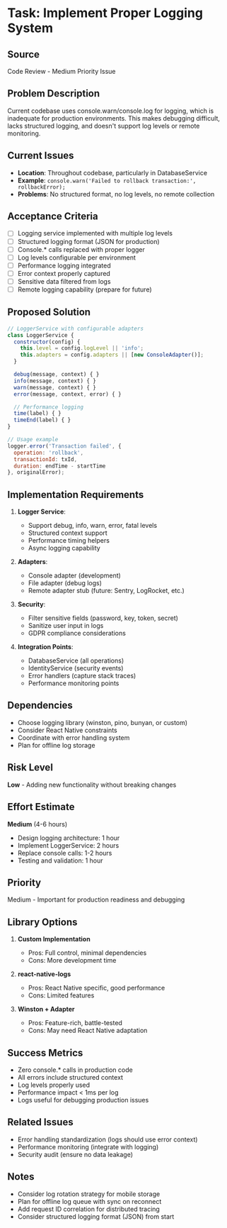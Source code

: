 # Task: Implement Proper Logging System

## Source
Code Review - Medium Priority Issue

## Problem Description
Current codebase uses console.warn/console.log for logging, which is inadequate for production environments. This makes debugging difficult, lacks structured logging, and doesn't support log levels or remote monitoring.

## Current Issues
- **Location**: Throughout codebase, particularly in DatabaseService
- **Example**: `console.warn('Failed to rollback transaction:', rollbackError);`
- **Problems**: No structured format, no log levels, no remote collection

## Acceptance Criteria
- [ ] Logging service implemented with multiple log levels
- [ ] Structured logging format (JSON for production)
- [ ] Console.* calls replaced with proper logger
- [ ] Log levels configurable per environment
- [ ] Performance logging integrated
- [ ] Error context properly captured
- [ ] Sensitive data filtered from logs
- [ ] Remote logging capability (prepare for future)

## Proposed Solution
```javascript
// LoggerService with configurable adapters
class LoggerService {
  constructor(config) {
    this.level = config.logLevel || 'info';
    this.adapters = config.adapters || [new ConsoleAdapter()];
  }

  debug(message, context) { }
  info(message, context) { }
  warn(message, context) { }
  error(message, context, error) { }

  // Performance logging
  time(label) { }
  timeEnd(label) { }
}

// Usage example
logger.error('Transaction failed', {
  operation: 'rollback',
  transactionId: txId,
  duration: endTime - startTime
}, originalError);
```

## Implementation Requirements
1. **Logger Service**:
   - Support debug, info, warn, error, fatal levels
   - Structured context support
   - Performance timing helpers
   - Async logging capability

2. **Adapters**:
   - Console adapter (development)
   - File adapter (debug logs)
   - Remote adapter stub (future: Sentry, LogRocket, etc.)

3. **Security**:
   - Filter sensitive fields (password, key, token, secret)
   - Sanitize user input in logs
   - GDPR compliance considerations

4. **Integration Points**:
   - DatabaseService (all operations)
   - IdentityService (security events)
   - Error handlers (capture stack traces)
   - Performance monitoring points

## Dependencies
- Choose logging library (winston, pino, bunyan, or custom)
- Consider React Native constraints
- Coordinate with error handling system
- Plan for offline log storage

## Risk Level
**Low** - Adding new functionality without breaking changes

## Effort Estimate
**Medium** (4-6 hours)
- Design logging architecture: 1 hour
- Implement LoggerService: 2 hours
- Replace console calls: 1-2 hours
- Testing and validation: 1 hour

## Priority
Medium - Important for production readiness and debugging

## Library Options
1. **Custom Implementation**
   - Pros: Full control, minimal dependencies
   - Cons: More development time

2. **react-native-logs**
   - Pros: React Native specific, good performance
   - Cons: Limited features

3. **Winston + Adapter**
   - Pros: Feature-rich, battle-tested
   - Cons: May need React Native adaptation

## Success Metrics
- Zero console.* calls in production code
- All errors include structured context
- Log levels properly used
- Performance impact < 1ms per log
- Logs useful for debugging production issues

## Related Issues
- Error handling standardization (logs should use error context)
- Performance monitoring (integrate with logging)
- Security audit (ensure no data leakage)

## Notes
- Consider log rotation strategy for mobile storage
- Plan for offline log queue with sync on reconnect
- Add request ID correlation for distributed tracing
- Consider structured logging format (JSON) from start